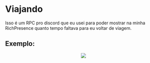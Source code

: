# Viajando
Isso é um RPC pro discord que eu usei para poder mostrar na minha RichPresence quanto tempo faltava para eu voltar de viagem.
## Exemplo:
<div align="center">
  <img src="https://i.bee.fail/8U0.png">
</div>